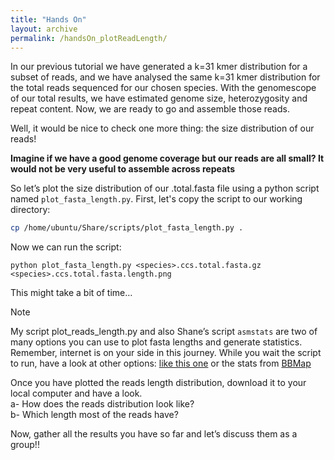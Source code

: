 ```yaml
---
title: "Hands On"
layout: archive
permalink: /handsOn_plotReadLength/
---  
```


In our previous tutorial we have generated a k=31 kmer distribution for a subset of reads, and we have analysed the same k=31 kmer distribution for the total reads sequenced for our chosen species. With the genomescope of our total results, we have estimated genome size, heterozygosity and repeat content. Now, we are ready to go and assemble those reads. 

Well, it would be nice to check one more thing: the size distribution of our reads!

**Imagine if we have a good genome coverage but our reads are all small? It would not be very useful to assemble across repeats**

So let’s plot the size distribution of our <species>.total.fasta file using a python script named `plot_fasta_length.py`. First, let's copy the script to our working directory:  
  
```bash  
cp /home/ubuntu/Share/scripts/plot_fasta_length.py .
```

Now we can run the script:

```console  
python plot_fasta_length.py <species>.ccs.total.fasta.gz <species>.ccs.total.fasta.length.png
```
This might take a bit of time…

> [!NOTE]  
> My script plot_reads_length.py and also Shane’s script `asmstats` are two of many options you can use to plot fasta lengths and generate statistics. Remember, internet is on your side in this journey. While you wait the script to run, have a look at other options: [like this one](https://bioinformatics.stackexchange.com/questions/45/read-length-distribution-from-fasta-file) or the stats from [BBMap](https://github.com/BioInfoTools/BBMap)

Once you have plotted the reads length distribution, download it to your local computer and have a look.  
a- How does the reads distribution look like?  
b- Which length most of the reads have?  

Now, gather all the results you have so far and let’s discuss them as a group!!
